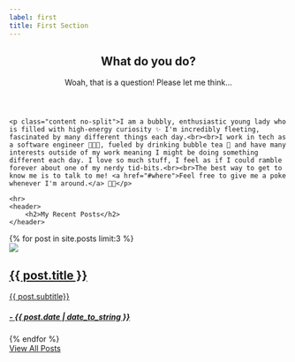 ```yaml
---
label: first
title: First Section
---
```

<section id="what" class="main special">
    <header class="major">
        <h2>What do you do?</h2>
        <p>Woah, that is a question! Please let me think...</p>
    </header>
    
    <p class="content no-split">I am a bubbly, enthusiastic young lady who is filled with high-energy curiosity ✨ I'm incredibly fleeting, fascinated by many different things each day.<br><br>I work in tech as a software engineer 👩🏽‍💻, fueled by drinking bubble tea 🍵 and have many interests outside of my work meaning I might be doing something different each day. I love so much stuff, I feel as if I could ramble forever about one of my nerdy tid-bits.<br><br>The best way to get to know me is to talk to me! <a href="#where">Feel free to give me a poke whenever I'm around.</a> 👋🏼</p>

    <hr>
    <header>
        <h2>My Recent Posts</h2>
    </header>
  <div class="cards">
    {% for post in site.posts limit:3 %}
      <div class="card"><a href="{{ post.url }}"><img src="{{ site.url }}/assets/images/posts/{{ post.image }}"><div class="card-body"><h2>{{ post.title }}</h2><p>{{ post.subtitle}}</p><h5>- {{ post.date | date_to_string }}</h5></div></a></div>
    {% endfor %}
  </div>

  <footer class="major">
            <a href="posts" class="button primary">View All Posts</a>
    </footer>
</section>